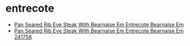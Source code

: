 # entrecote

 * [Pan Seared Rib Eye Steak With Bearnaise Em Entrecote Bearnaise Em](../../index/p/pan-seared-rib-eye-steak-with-bearnaise-em-entrecote-bearnaise-em-241756.json)
 * [Pan Seared Rib Eye Steak With Bearnaise Em Entrecote Bearnaise Em 241756](../../index/p/pan-seared-rib-eye-steak-with-bearnaise-em-entrecote-bearnaise-em-241756.json)
